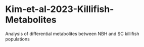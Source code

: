 # Kim-et-al-2023-Killifish-Metabolites
Analysis of differential metabolites between NBH and SC killifish populations
